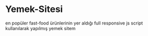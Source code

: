 # Yemek-Sitesi
en popüler fast-food ürünlerinin yer aldığı
full responsive 
js script kullanılarak yapılmış yemek sitem
